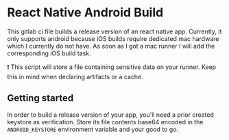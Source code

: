 # React Native Android Build

This gitlab ci file builds a release version of an react native app. Currently, it only supports android because iOS builds require dedicated mac hardware which I currently do not have. As soon as I got a mac runner I will add the corresponding iOS build task.

❗️ This script will store a file containing sensitive data on your runner. Keep this in mind when declaring artifacts or a cache.

## Getting started

In order to build a release version of your app, you'll need a prior created keystore as verification. Store its file contents base64 encoded in the `ANDROID_KEYSTORE` environment variable and your good to go.
